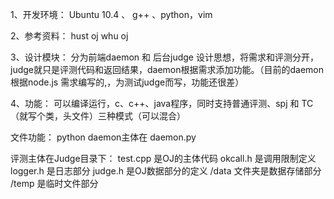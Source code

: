 1、开发环境：
	Ubuntu 10.4 、 g++ 、python，vim

2、参考资料：
	hust oj    whu oj

3、设计模块：
	分为前端daemon 和 后台judge
	设计思想，将需求和评测分开，judge就只是评测代码和返回结果，daemon根据需求添加功能。（目前的daemon根据node.js 需求编写的,，为测试judge而写，功能还很差）

4、功能：
	可以编译运行，c、c++、java程序，同时支持普通评测、spj 和 TC （就写个类，头文件）三种模式（可以混合）

文件功能：
python daemon主体在
	daemon.py

评测主体在Judge目录下：
	test.cpp 是OJ的主体代码
	okcall.h 是调用限制定义
	logger.h 是日志部分
	judge.h 是OJ数据部分的定义
	/data 文件夹是数据存储部分
	/temp 是临时文件部分

